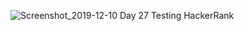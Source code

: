 ![Screenshot_2019-12-10 Day 27 Testing HackerRank](https://user-images.githubusercontent.com/45221397/70520368-73660700-1b63-11ea-9dba-d3df1fdad76d.png)
